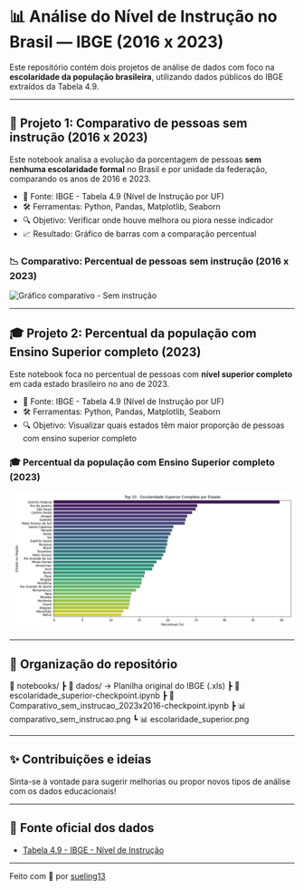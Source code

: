 # 📊 Análise do Nível de Instrução no Brasil — IBGE (2016 x 2023)

Este repositório contém dois projetos de análise de dados com foco na **escolaridade da população brasileira**, utilizando dados públicos do IBGE extraídos da Tabela 4.9.

---

## 🧠 Projeto 1: Comparativo de pessoas **sem instrução** (2016 x 2023)

Este notebook analisa a evolução da porcentagem de pessoas **sem nenhuma escolaridade formal** no Brasil e por unidade da federação, comparando os anos de 2016 e 2023.

- 💾 Fonte: IBGE - Tabela 4.9 (Nível de Instrução por UF)
- 🛠️ Ferramentas: Python, Pandas, Matplotlib, Seaborn
- 🔍 Objetivo: Verificar onde houve melhora ou piora nesse indicador
- 📈 Resultado: Gráfico de barras com a comparação percentual

### 📉 Comparativo: Percentual de pessoas sem instrução (2016 x 2023)
![Gráfico comparativo - Sem instrução](comparativo_sem_instrucao.png)

---

## 🎓 Projeto 2: Percentual da população com **Ensino Superior completo** (2023)

Este notebook foca no percentual de pessoas com **nível superior completo** em cada estado brasileiro no ano de 2023.

- 💾 Fonte: IBGE - Tabela 4.9 (Nível de Instrução por UF)
- 🛠️ Ferramentas: Python, Pandas, Matplotlib, Seaborn
- 🔍 Objetivo: Visualizar quais estados têm maior proporção de pessoas com ensino superior completo

### 🎓 Percentual da população com Ensino Superior completo (2023)
![Gráfico - Escolaridade Superior](escolaridade_superior.png)

---

## 📁 Organização do repositório

📂 notebooks/ ┣ 📂 dados/ → Planilha original do IBGE (.xls) ┣ 📜 escolaridade_superior-checkpoint.ipynb ┣ 📜 Comparativo_sem_instrucao_2023x2016-checkpoint.ipynb ┣ 📊 comparativo_sem_instrucao.png ┗ 📊 escolaridade_superior.png


---

## ✨ Contribuições e ideias

Sinta-se à vontade para sugerir melhorias ou propor novos tipos de análise com os dados educacionais!

---

## 🔗 Fonte oficial dos dados

- [Tabela 4.9 - IBGE - Nível de Instrução](https://sidra.ibge.gov.br/Tabela/2904)

---

Feito com 💙 por [sueling13](https://github.com/sueling13)
